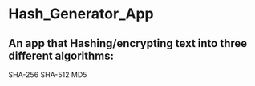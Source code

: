 # Hash_Generator_App
## An app that Hashing/encrypting text into three different algorithms:
SHA-256 
SHA-512 
MD5
